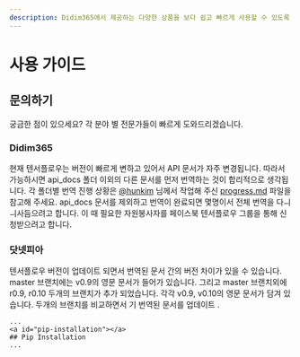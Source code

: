 ```yaml
---
description: Didim365에서 제공하는 다양한 상품을 보다 쉽고 빠르게 사용할 수 있도록 자세한 설명을 제공합니다.
---
```


# 사용 가이드

## 문의하기

궁금한 점이 있으세요?  각 분야 별 전문가들이 빠르게  도와드리겠습니다.

### Didim365

현재 텐서플로우는 버전이 빠르게 변하고 있어서 API 문서가 자주 변경됩니다. 따라서 가능하시면 api\_docs 폴더 이외의 다른 문서를 먼저 번역하는 것이 합리적으로 생각됩니다. 각 폴더별 번역 진행 상황은 [@hunkim](https://github.com/hunkim) 님께서 작업해 주신 [progress.md](https://github.com/didim365-sysong/Didimnow/tree/7f72501e401f79ba8fc30ec387d7a50f8f80b0b5/progress.md) 파일을 참고해 주세요. api\_docs 문서를 제외하고 번역이 완료되면 몇명이서 전체 번역을 다ㅢㅢ사듬으려고 합니다. 이 때 필요한 자원봉사자를 페이스북 텐서플로우 그룹을 통해 신청받으려고 합니다.

### 닷넷피아

텐서플로우 버전이 업데이트 되면서 번역된 문서 간의 버전 차이가 있을 수 있습니다. master 브랜치에는 v0.9의 영문 문서가 들어가 있습니다. 그리고 master 브랜치외에 r0.9, r0.10 두개의 브랜치가 추가 되었습니다. 각각 v0.9, v0.10의 영문 문서가 담겨 있습니다. 두개의 브랜치를 비교하면서 기 번역된 문서를 업데이트 .

```text
...
<a id="pip-installation"></a>
## Pip Installation
...
```

